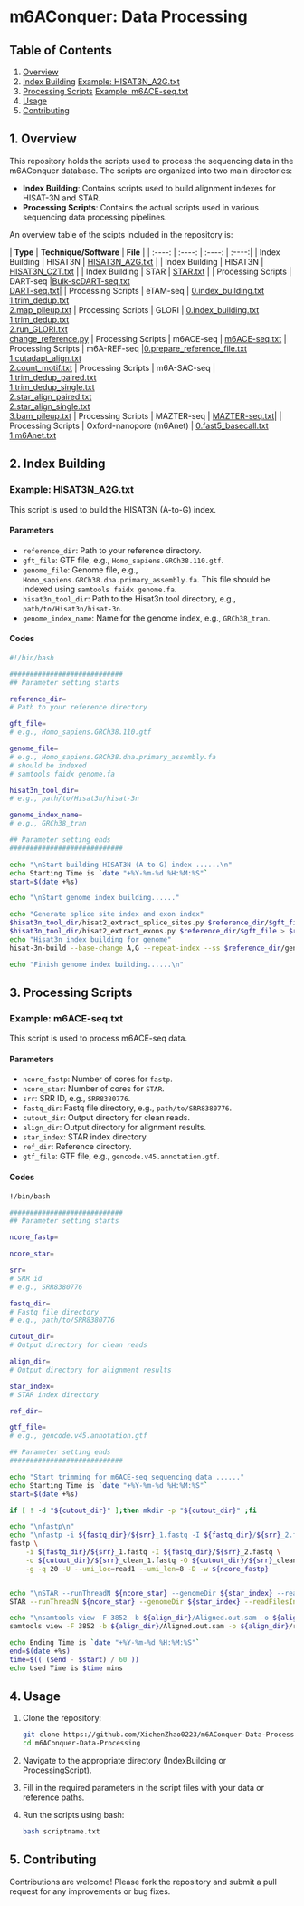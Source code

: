 # m6AConquer: Data Processing


## Table of Contents
 1. [Overview][1]
 2. [Index Building][2]
    [Example: HISAT3N_A2G.txt][3]
 4. [Processing Scripts][4]
    [Example: m6ACE-seq.txt][5]
 6. [Usage][6]
 7. [Contributing][7]
 
## 1. Overview
This repository holds the scripts used to process the sequencing data in the m6AConquer database. The scripts are organized into two main directories:

- **Index Building**: Contains scripts used to build alignment indexes for HISAT-3N and STAR.
- **Processing Scripts**: Contains the actual scripts used in various sequencing data processing pipelines.

An overview table of the scipts included in the repository is:

|  **Type**   | **Technique/Software**  | **File** |
|  :----:  | :----:  | :----: | :----:|
| Index Building  | HISAT3N | [HISAT3N_A2G.txt][8] |
| Index Building  | HISAT3N | [HISAT3N_C2T.txt][9] |
| Index Building | STAR | [STAR.txt][10] |
| Processing Scripts | DART-seq |[Bulk-scDART-seq.txt][11]<br>[DART-seq.txt][12]|
| Processing Scripts | eTAM-seq | [0.index_building.txt][13]<br>[1.trim_dedup.txt][14]<br>[2.map_pileup.txt][15]
| Processing Scripts | GLORI | [0.index_building.txt][16]<br>[1.trim_dedup.txt][17]<br>[2.run_GLORI.txt][18]<br>[change_reference.py][19]
| Processing Scripts | m6ACE-seq | [m6ACE-seq.txt][20]
| Processing Scripts | m6A-REF-seq |[0.prepare_reference_file.txt][21]<br>[1.cutadapt_align.txt][22]<br>[2.count_motif.txt][23]
| Processing Scripts | m6A-SAC-seq | [1.trim_dedup_paired.txt][24]<br>[1.trim_dedup_single.txt][25]<br>[2.star_align_paired.txt][26]<br>[2.star_align_single.txt][27]<br>[3.bam_pileup.txt][28]
| Processing Scripts | MAZTER-seq | [MAZTER-seq.txt][29]|
| Processing Scripts | Oxford-nanopore (m6Anet) | [0.fast5_basecall.txt][30]<br>[1.m6Anet.txt][31]

## 2. Index Building

### Example: HISAT3N_A2G.txt

This script is used to build the HISAT3N (A-to-G) index.

#### Parameters

- `reference_dir`: Path to your reference directory.
- `gft_file`: GTF file, e.g., `Homo_sapiens.GRCh38.110.gtf`.
- `genome_file`: Genome file, e.g., `Homo_sapiens.GRCh38.dna.primary_assembly.fa`. This file should be indexed using `samtools faidx genome.fa`.
- `hisat3n_tool_dir`: Path to the Hisat3n tool directory, e.g., `path/to/Hisat3n/hisat-3n`.
- `genome_index_name`: Name for the genome index, e.g., `GRCh38_tran`.

#### Codes

```bash
#!/bin/bash

############################
## Parameter setting starts

reference_dir=
# Path to your reference directory

gft_file=
# e.g., Homo_sapiens.GRCh38.110.gtf

genome_file=
# e.g., Homo_sapiens.GRCh38.dna.primary_assembly.fa
# should be indexed
# samtools faidx genome.fa

hisat3n_tool_dir=
# e.g., path/to/Hisat3n/hisat-3n

genome_index_name=
# e.g., GRCh38_tran

## Parameter setting ends
############################

echo "\nStart building HISAT3N (A-to-G) index ......\n"
echo Starting Time is `date "+%Y-%m-%d %H:%M:%S"`
start=$(date +%s)

echo "\nStart genome index building......"

echo "Generate splice site index and exon index"
$hisat3n_tool_dir/hisat2_extract_splice_sites.py $reference_dir/$gft_file > $reference_dir/genome.ss
$hisat3n_tool_dir/hisat2_extract_exons.py $reference_dir/$gft_file > $reference_dir/genome.exon
echo "Hisat3n index building for genome"
hisat-3n-build --base-change A,G --repeat-index --ss $reference_dir/genome.ss --exon $reference_dir/genome.exon $reference_dir/$genome_file $reference_dir/$genome_index_name

echo "Finish genome index building......\n"
```

## 3. Processing Scripts

### Example: m6ACE-seq.txt

This script is used to process m6ACE-seq data.

#### Parameters

- `ncore_fastp`: Number of cores for `fastp`.
- `ncore_star`: Number of cores for `STAR`.
- `srr`: SRR ID, e.g., `SRR8380776`.
- `fastq_dir`: Fastq file directory, e.g., `path/to/SRR8380776`.
- `cutout_dir`: Output directory for clean reads.
- `align_dir`: Output directory for alignment results.
- `star_index`: STAR index directory.
- `ref_dir`: Reference directory.
- `gtf_file`: GTF file, e.g., `gencode.v45.annotation.gtf`.

#### Codes

```bash
!/bin/bash

############################
## Parameter setting starts

ncore_fastp=

ncore_star=

srr=
# SRR id
# e.g., SRR8380776

fastq_dir=
# Fastq file directory
# e.g., path/to/SRR8380776

cutout_dir=
# Output directory for clean reads

align_dir=
# Output directory for alignment results

star_index=
# STAR index directory

ref_dir=

gtf_file=
# e.g., gencode.v45.annotation.gtf

## Parameter setting ends
############################

echo "Start trimming for m6ACE-seq sequencing data ......"
echo Starting Time is `date "+%Y-%m-%d %H:%M:%S"`
start=$(date +%s)

if [ ! -d "${cutout_dir}" ];then mkdir -p "${cutout_dir}" ;fi

echo "\nfastp\n"
echo "\nfastp -i ${fastq_dir}/${srr}_1.fastq -I ${fastq_dir}/${srr}_2.fastq -o ${cutout_dir}/${srr}_clean_1.fastq -O ${cutout_dir}/${srr}_clean_2.fastq -g -U --umi_loc=read1 --umi_len=8 -D -w ${ncore_fastp}\n"
fastp \
	-i ${fastq_dir}/${srr}_1.fastq -I ${fastq_dir}/${srr}_2.fastq \
	-o ${cutout_dir}/${srr}_clean_1.fastq -O ${cutout_dir}/${srr}_clean_2.fastq \
	-g -q 20 -U --umi_loc=read1 --umi_len=8 -D -w ${ncore_fastp}


echo "\nSTAR --runThreadN ${ncore_star} --genomeDir ${star_index} --readFilesIn ${cutout_dir}/${srr}_clean_1.fastq ${cutout_dir}/${srr}_clean_2.fastq --sjdbGTFfile ${ref_dir}/${gtf_file} --outFileNamePrefix ${align_dir}/\n"
STAR --runThreadN ${ncore_star} --genomeDir ${star_index} --readFilesIn ${cutout_dir}/${srr}_clean_1.fastq ${cutout_dir}/${srr}_clean_2.fastq --sjdbGTFfile ${ref_dir}/${gtf_file} --outFileNamePrefix ${align_dir}/

echo "\nsamtools view -F 3852 -b ${align_dir}/Aligned.out.sam -o ${align_dir}/reads.bam\n"
samtools view -F 3852 -b ${align_dir}/Aligned.out.sam -o ${align_dir}/reads.bam

echo Ending Time is `date "+%Y-%m-%d %H:%M:%S"`
end=$(date +%s)
time=$(( ($end - $start) / 60 ))
echo Used Time is $time mins
```

## 4. Usage

1. Clone the repository:

   ```bash
   git clone https://github.com/XichenZhao0223/m6AConquer-Data-Processing
   cd m6AConquer-Data-Processing
   ```

2. Navigate to the appropriate directory (IndexBuilding or ProcessingScript).

3. Fill in the required parameters in the script files with your data or reference paths.

4. Run the scripts using bash:

   ```bash
   bash scriptname.txt
   ```

## 5. Contributing

Contributions are welcome! Please fork the repository and submit a pull request for any improvements or bug fixes.


  [1]: https://github.com/XichenZhao0223/m6AConquer-Data-Processing?tab=readme-ov-file#overview
  [2]: https://github.com/XichenZhao0223/m6AConquer-Data-Processing?tab=readme-ov-file#index-building
  [3]: https://github.com/XichenZhao0223/m6AConquer-Data-Processing?tab=readme-ov-file#example-hisat3n_a2gtxt
  [4]: https://github.com/XichenZhao0223/m6AConquer-Data-Processing?tab=readme-ov-file#processing-scripts
  [5]: https://github.com/XichenZhao0223/m6AConquer-Data-Processing?tab=readme-ov-file#example-m6ace-seqtxt
  [6]: https://github.com/XichenZhao0223/m6AConquer-Data-Processing?tab=readme-ov-file#usage
  [7]: https://github.com/XichenZhao0223/m6AConquer-Data-Processing?tab=readme-ov-file#contributing
  [8]: https://github.com/XichenZhao0223/m6AConquer-Data-Processing/blob/main/IndexBuilding/HISAT3N_A2G.txt
  [9]: https://github.com/XichenZhao0223/m6AConquer-Data-Processing/blob/main/IndexBuilding/HISAT3N_C2T.txt
  [10]: https://github.com/XichenZhao0223/m6AConquer-Data-Processing/blob/main/IndexBuilding/STAR.txt
  [11]: https://github.com/XichenZhao0223/m6AConquer-Data-Processing/blob/main/ProcessingScripts/DART-seq/Bulk-scDART-seq.txt
  [12]: https://github.com/XichenZhao0223/m6AConquer-Data-Processing/blob/main/ProcessingScripts/DART-seq/DART-seq.txt
  [13]: https://github.com/XichenZhao0223/m6AConquer-Data-Processing/blob/main/ProcessingScripts/eTAM-seq/0.index_building.txt
  [14]: https://github.com/XichenZhao0223/m6AConquer-Data-Processing/blob/main/ProcessingScripts/eTAM-seq/1.trim_dedup.txt
  [15]: https://github.com/XichenZhao0223/m6AConquer-Data-Processing/blob/main/ProcessingScripts/eTAM-seq/2.map_pileup.txt
  [16]: https://github.com/XichenZhao0223/m6AConquer-Data-Processing/blob/main/ProcessingScripts/GLORI/0.index_building.txt
  [17]: https://github.com/XichenZhao0223/m6AConquer-Data-Processing/blob/main/ProcessingScripts/GLORI/1.trim_dedup.txt
  [18]: https://github.com/XichenZhao0223/m6AConquer-Data-Processing/blob/main/ProcessingScripts/GLORI/2.run_GLORI.txt
  [19]: https://github.com/XichenZhao0223/m6AConquer-Data-Processing/blob/main/ProcessingScripts/GLORI/change_reference.py
  [20]: https://github.com/XichenZhao0223/m6AConquer-Data-Processing/blob/main/ProcessingScripts/m6ACE-seq/m6ACE-seq.txt
  [21]: https://github.com/XichenZhao0223/m6AConquer-Data-Processing/blob/main/ProcessingScripts/m6A-REF-seq/0.prepare_reference_file.txt
  [22]: https://github.com/XichenZhao0223/m6AConquer-Data-Processing/blob/main/ProcessingScripts/m6A-REF-seq/1.cutadapt_align.txt
  [23]: https://github.com/XichenZhao0223/m6AConquer-Data-Processing/blob/main/ProcessingScripts/m6A-REF-seq/2.count_motif.txt
  [24]: https://github.com/XichenZhao0223/m6AConquer-Data-Processing/blob/main/ProcessingScripts/m6A-SAC-seq/1.trim_dedup_paired.txt
  [25]: https://github.com/XichenZhao0223/m6AConquer-Data-Processing/blob/main/ProcessingScripts/m6A-SAC-seq/1.trim_dedup_single.txt
  [26]: https://github.com/XichenZhao0223/m6AConquer-Data-Processing/blob/main/ProcessingScripts/m6A-SAC-seq/2.star_align_paired.txt
  [27]: https://github.com/XichenZhao0223/m6AConquer-Data-Processing/blob/main/ProcessingScripts/m6A-SAC-seq/2.star_align_single.txt
  [28]: https://github.com/XichenZhao0223/m6AConquer-Data-Processing/blob/main/ProcessingScripts/m6A-SAC-seq/3.bam_pileup.txt
  [29]: https://github.com/XichenZhao0223/m6AConquer-Data-Processing/blob/main/ProcessingScripts/MAZTER-seq/MAZTER-seq.txt
  [30]: https://github.com/XichenZhao0223/m6AConquer-Data-Processing/blob/main/ProcessingScripts/Oxford-nanopore%28m6Anet%29/0.fast5_basecall.txt
  [31]: https://github.com/XichenZhao0223/m6AConquer-Data-Processing/blob/main/ProcessingScripts/Oxford-nanopore%28m6Anet%29/1.m6Anet.txt
